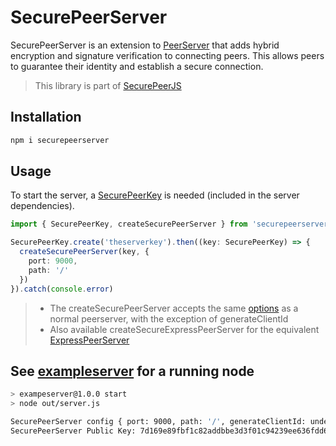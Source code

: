 
# SecurePeerServer

SecurePeerServer is an extension to [PeerServer](https://github.com/peers/peerjs-server) that adds hybrid encryption and signature verification to connecting peers. This allows peers to guarantee their identity and establish a secure connection.

> This library is part of [SecurePeerJS](https://github.com/bosskabouter/SecurePeerJS)

## Installation

``` bash
npm i securepeerserver
```

## Usage

To start the server, a [SecurePeerKey](../securepeerkey/) is needed (included in the server dependencies).

``` typescript
import { SecurePeerKey, createSecurePeerServer } from 'securepeerserver'

SecurePeerKey.create('theserverkey').then((key: SecurePeerKey) => {
  createSecurePeerServer(key, {
    port: 9000,
    path: '/'
  })
}).catch(console.error)
```

> - The createSecurePeerServer accepts the same [options](https://github.com/peers/peerjs-server#config--cli-options) as a normal peerserver, with the exception of generateClientId
> - Also available createSecureExpressPeerServer for the equivalent [ExpressPeerServer](https://github.com/peers/peerjs-server#combining-with-existing-express-app)

## See [exampleserver](../../exampleserver) for a running node

``` bash
> exampeserver@1.0.0 start
> node out/server.js

SecurePeerServer config { port: 9000, path: '/', generateClientId: undefined }
SecurePeerServer Public Key: 7d169e89fbf1c82addbbe3d3f01c94239ee636fdd691fba5a915893d0bb93b3f
```
